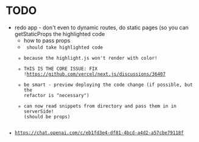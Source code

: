# TODO

- redo app - don't even to dynamic routes, do static pages (so you can getStaticProps the highlighted code
  - how to pass props
  - <Code /> should take highlighted code
  - because the highlight.js won't render with color!
  - THIS IS THE CORE ISSUE: FIX !<https://github.com/vercel/next.js/discussions/36407>
  - be smart - preview deploying the code change (if possible, but the refactor is "necessary")
  - can now read snippets from directory and pass them in in serverSide! (should be props)
 - <https://chat.openai.com/c/eb1fd3e4-df81-4bcd-a4d2-a57cbe79118f>
